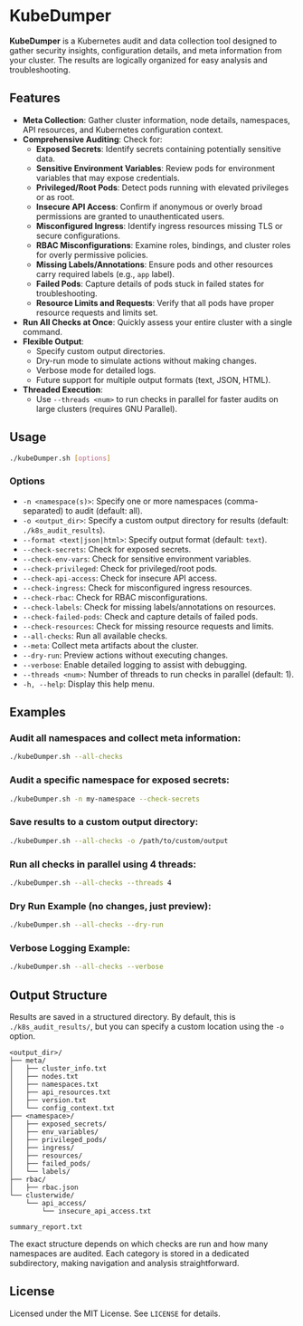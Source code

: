 # KubeDumper

**KubeDumper** is a Kubernetes audit and data collection tool designed to gather security insights, configuration details, and meta information from your cluster. The results are logically organized for easy analysis and troubleshooting.

## Features

- **Meta Collection**: Gather cluster information, node details, namespaces, API resources, and Kubernetes configuration context.
- **Comprehensive Auditing**: Check for:
  - **Exposed Secrets**: Identify secrets containing potentially sensitive data.
  - **Sensitive Environment Variables**: Review pods for environment variables that may expose credentials.
  - **Privileged/Root Pods**: Detect pods running with elevated privileges or as root.
  - **Insecure API Access**: Confirm if anonymous or overly broad permissions are granted to unauthenticated users.
  - **Misconfigured Ingress**: Identify ingress resources missing TLS or secure configurations.
  - **RBAC Misconfigurations**: Examine roles, bindings, and cluster roles for overly permissive policies.
  - **Missing Labels/Annotations**: Ensure pods and other resources carry required labels (e.g., `app` label).
  - **Failed Pods**: Capture details of pods stuck in failed states for troubleshooting.
  - **Resource Limits and Requests**: Verify that all pods have proper resource requests and limits set.
- **Run All Checks at Once**: Quickly assess your entire cluster with a single command.
- **Flexible Output**:
  - Specify custom output directories.
  - Dry-run mode to simulate actions without making changes.
  - Verbose mode for detailed logs.
  - Future support for multiple output formats (text, JSON, HTML).
- **Threaded Execution**:
  - Use `--threads <num>` to run checks in parallel for faster audits on large clusters (requires GNU Parallel).

## Usage

```bash
./kubeDumper.sh [options]
```

### Options

- `-n <namespace(s)>`: Specify one or more namespaces (comma-separated) to audit (default: all).
- `-o <output_dir>`: Specify a custom output directory for results (default: `./k8s_audit_results`).
- `--format <text|json|html>`: Specify output format (default: `text`).
- `--check-secrets`: Check for exposed secrets.
- `--check-env-vars`: Check for sensitive environment variables.
- `--check-privileged`: Check for privileged/root pods.
- `--check-api-access`: Check for insecure API access.
- `--check-ingress`: Check for misconfigured ingress resources.
- `--check-rbac`: Check for RBAC misconfigurations.
- `--check-labels`: Check for missing labels/annotations on resources.
- `--check-failed-pods`: Check and capture details of failed pods.
- `--check-resources`: Check for missing resource requests and limits.
- `--all-checks`: Run all available checks.
- `--meta`: Collect meta artifacts about the cluster.
- `--dry-run`: Preview actions without executing changes.
- `--verbose`: Enable detailed logging to assist with debugging.
- `--threads <num>`: Number of threads to run checks in parallel (default: 1).
- `-h, --help`: Display this help menu.

## Examples

### Audit all namespaces and collect meta information:
```bash
./kubeDumper.sh --all-checks
```

### Audit a specific namespace for exposed secrets:
```bash
./kubeDumper.sh -n my-namespace --check-secrets
```

### Save results to a custom output directory:
```bash
./kubeDumper.sh --all-checks -o /path/to/custom/output
```

### Run all checks in parallel using 4 threads:
```bash
./kubeDumper.sh --all-checks --threads 4
```

### Dry Run Example (no changes, just preview):
```bash
./kubeDumper.sh --all-checks --dry-run
```

### Verbose Logging Example:
```bash
./kubeDumper.sh --all-checks --verbose
```

## Output Structure

Results are saved in a structured directory. By default, this is `./k8s_audit_results/`, but you can specify a custom location using the `-o` option.

```
<output_dir>/
├── meta/
│   ├── cluster_info.txt
│   ├── nodes.txt
│   ├── namespaces.txt
│   ├── api_resources.txt
│   ├── version.txt
│   └── config_context.txt
├── <namespace>/
│   ├── exposed_secrets/
│   ├── env_variables/
│   ├── privileged_pods/
│   ├── ingress/
│   ├── resources/
│   ├── failed_pods/
│   └── labels/
├── rbac/
│   ├── rbac.json
└── clusterwide/
    └── api_access/
        └── insecure_api_access.txt

summary_report.txt
```

The exact structure depends on which checks are run and how many namespaces are audited. Each category is stored in a dedicated subdirectory, making navigation and analysis straightforward.

## License

Licensed under the MIT License. See `LICENSE` for details.
